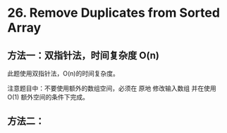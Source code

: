 # 26. Remove Duplicates from Sorted Array

## 方法一：双指针法，时间复杂度 O(n)

此题使用双指针法，O(n)的时间复杂度。

注意题目中：不要使用额外的数组空间，必须在 原地 修改输入数组 并在使用 O(1) 额外空间的条件下完成。

## 方法二：

